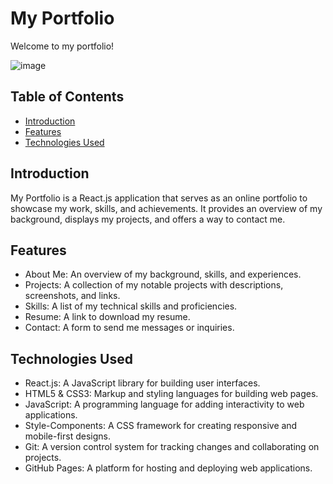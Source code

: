 # My Portfolio
Welcome to my portfolio!  
 

   
![image](https://github.com/user-attachments/assets/201402d5-e2ff-4728-89a9-2ba71b191f92)    
     
 
 
## Table of Contents  
- [Introduction](#introduction) 
- [Features](#features)  
- [Technologies Used](#technologies-used)                 

## Introduction
My Portfolio is a React.js application that serves as an online portfolio to showcase my work, skills, and achievements. It provides an overview of my background, displays my projects, and offers a way to contact me.                                        

## Features
- About Me: An overview of my background, skills, and experiences.
- Projects: A collection of my notable projects with descriptions, screenshots, and links. 
- Skills: A list of my technical skills and proficiencies.
- Resume: A link to download my resume.
- Contact: A form to send me messages or inquiries.

## Technologies Used
- React.js: A JavaScript library for building user interfaces.
- HTML5 & CSS3: Markup and styling languages for building web pages.
- JavaScript: A programming language for adding interactivity to web applications.
- Style-Components: A CSS framework for creating responsive and mobile-first designs.
- Git: A version control system for tracking changes and collaborating on projects.
- GitHub Pages: A platform for hosting and deploying web applications.



